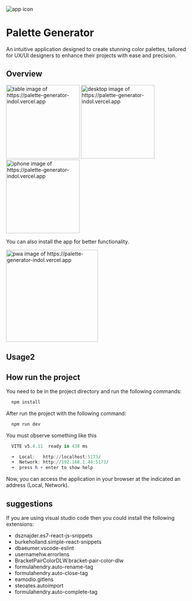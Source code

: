 ![app icon](public/windows/Square150x150Logo.scale-200.png)

# Palette Generator

An intuitive application designed to create stunning color palettes, tailored for UX/UI designers to enhance their projects with ease and precision.

## Overview

<img src="https://i.imgur.com/sY1cd9D.png" alt="table image of https://palette-generator-indol.vercel.app" width="200" />
<img src="https://i.imgur.com/Sk1rZ8p.png" alt="desktop image of https://palette-generator-indol.vercel.app" width="200" />
<img src="https://i.imgur.com/kXWEGWI.png" alt="iphone image of https://palette-generator-indol.vercel.app" width="200" />

You can also install the app for better functionality.

<img src="https://i.imgur.com/ufkfY7S.png" alt="pwa image of https://palette-generator-indol.vercel.app" width="250" >

## Usage2

## How run the project

You need to be in the project directory and run the following commands:

```powershell
  npm install
```

After run the project with the following command:

```powershell
  npm run dev
```

You must observe something like this

```powershell
  VITE v5.4.11  ready in 438 ms

  ➜  Local:   http://localhost:5173/
  ➜  Network: http://192.168.1.44:5173/
  ➜  press h + enter to show help
```

Now, you can access the application in your browser at the indicated an address (Local, Network).

## suggestions

If you are using visual studio code then you could install the following extensions:

- dsznajder.es7-react-js-snippets
- burkeholland.simple-react-snippets
- dbaeumer.vscode-eslint
- usernamehw.errorlens
- BracketPairColorDLW.bracket-pair-color-dlw
- formulahendry.auto-rename-tag
- formulahendry.auto-close-tag
- eamodio.gitlens
- steoates.autoimport
- formulahendry.auto-complete-tag
